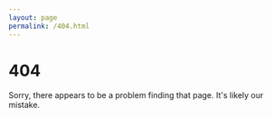 ```yaml
---
layout: page
permalink: /404.html
---
```


# 404

Sorry, there appears to be a problem finding that page. It's likely our mistake.

<!-- <a href="{{ site.baseurl }}/index.html#contact">Please contact us</a>. -->

